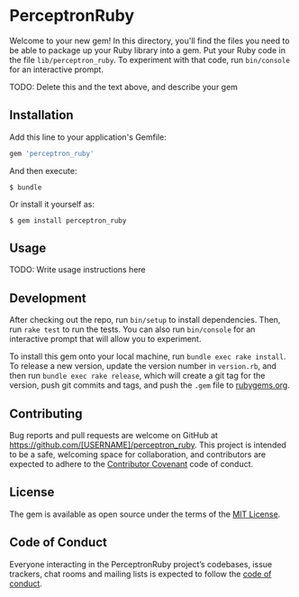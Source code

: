 # PerceptronRuby

Welcome to your new gem! In this directory, you'll find the files you need to be able to package up your Ruby library into a gem. Put your Ruby code in the file `lib/perceptron_ruby`. To experiment with that code, run `bin/console` for an interactive prompt.

TODO: Delete this and the text above, and describe your gem

## Installation

Add this line to your application's Gemfile:

```ruby
gem 'perceptron_ruby'
```

And then execute:

    $ bundle

Or install it yourself as:

    $ gem install perceptron_ruby

## Usage

TODO: Write usage instructions here

## Development

After checking out the repo, run `bin/setup` to install dependencies. Then, run `rake test` to run the tests. You can also run `bin/console` for an interactive prompt that will allow you to experiment.

To install this gem onto your local machine, run `bundle exec rake install`. To release a new version, update the version number in `version.rb`, and then run `bundle exec rake release`, which will create a git tag for the version, push git commits and tags, and push the `.gem` file to [rubygems.org](https://rubygems.org).

## Contributing

Bug reports and pull requests are welcome on GitHub at https://github.com/[USERNAME]/perceptron_ruby. This project is intended to be a safe, welcoming space for collaboration, and contributors are expected to adhere to the [Contributor Covenant](http://contributor-covenant.org) code of conduct.

## License

The gem is available as open source under the terms of the [MIT License](https://opensource.org/licenses/MIT).

## Code of Conduct

Everyone interacting in the PerceptronRuby project’s codebases, issue trackers, chat rooms and mailing lists is expected to follow the [code of conduct](https://github.com/[USERNAME]/perceptron_ruby/blob/master/CODE_OF_CONDUCT.md).

